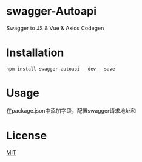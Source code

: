 # swagger-Autoapi
Swagger to JS &amp; Vue &amp; Axios Codegen
# Installation
```shell
npm install swagger-autoapi --dev --save
```

# Usage
在package.json中添加字段，配置swagger请求地址和

# License

[MIT](https://opensource.org/licenses/MIT)
